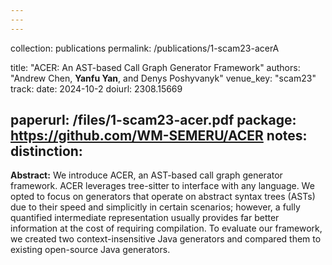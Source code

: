 ```yaml
---
---
---
```

collection: publications
permalink: /publications/1-scam23-acerA

title: "ACER: An AST-based Call Graph Generator Framework"
authors: "Andrew Chen, **Yanfu Yan**, and Denys Poshyvanyk"
venue_key: "scam23"
track: 
date: 2024-10-2
doiurl: 2308.15669

paperurl: /files/1-scam23-acer.pdf
package: https://github.com/WM-SEMERU/ACER
notes: 
distinction: 
---

**Abstract:** We introduce ACER, an AST-based call graph generator framework. ACER leverages tree-sitter to interface with any language. We opted to focus on generators that operate on abstract syntax trees (ASTs) due to their speed and simplicitly in certain scenarios; however, a fully quantified intermediate representation usually provides far better information at the cost of requiring compilation. To evaluate our framework, we created two context-insensitive Java generators and compared them to existing open-source Java generators.
